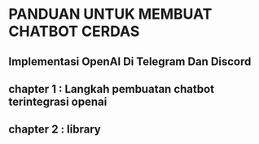 # PANDUAN UNTUK MEMBUAT CHATBOT CERDAS
## Implementasi OpenAI Di Telegram Dan Discord

## chapter 1 : Langkah pembuatan chatbot terintegrasi openai
## chapter 2 : library

